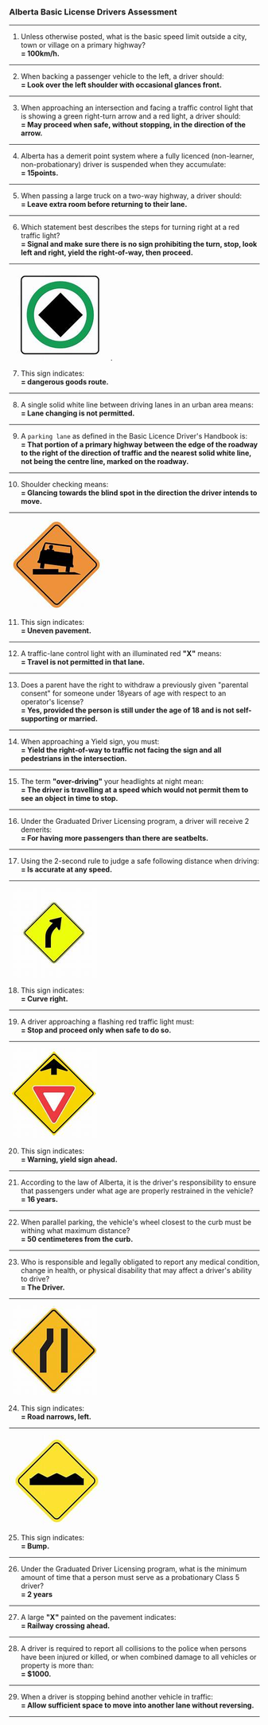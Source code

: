 ### Alberta Basic License Drivers Assessment  
---
1. Unless otherwise posted, what is the basic speed limit outside a city, town or village on a primary highway?  
  **= 100km/h.**
---
2. When backing a passenger vehicle to the left, a driver should:  
  **= Look over the left shoulder with occasional glances front.**  
---
3. When approaching an intersection and facing a traffic control light that is showing a green right-turn arrow and a red light, a driver should:  
  **= May proceed when safe, without stopping, in the direction of the arrow.**  
---
4. Alberta has a demerit point system where a fully licenced (non-learner, non-probationary) driver is suspended when they accumulate:  
   **= 15points.**
---
5. When passing a large truck on a two-way highway, a driver should:  
   **= Leave extra room before returning to their lane.**
---
6. Which statement best describes the steps for turning right at a red traffic light?  
   **= Signal and make sure there is no sign prohibiting the turn, stop, look left and right, yield the right-of-way, then proceed.**
---
![dangerous goods route](https://github.com/tamunoWoks/drivers_assessment/blob/main/images/dangerous_goods_route.jfif).  

7. This sign indicates:  
    **= dangerous goods route.**
---
8. A single solid white line between driving lanes in an urban area means:  
   **= Lane changing is not permitted.**
---
9. A `parking lane` as defined in the Basic Licence Driver's Handbook is:  
    **= That portion of a primary highway between the edge of the roadway to the right of the direction of traffic and the nearest solid white line, not being the centre line, marked on the roadway.**
---
10. Shoulder checking means:  
    **= Glancing towards the blind spot in the direction the driver intends to move.**
---
![uneven pavement](https://github.com/tamunoWoks/drivers_assessment/blob/main/images/uneven_pavement.jfif)  

11. This sign indicates:  
    **= Uneven pavement.**
---
12. A traffic-lane control light with an illuminated red **"X"** means:  
    **= Travel is not permitted in that lane.**
---
13. Does a parent have the right to withdraw a previously given "parental consent" for someone under 18years of age with respect to an operator's license?  
    **= Yes, provided the person is still under the age of 18 and is not self-supporting or married.**
---
14. When approaching a Yield sign, you must:  
    **= Yield the right-of-way to traffic not facing the sign and all pedestrians in the intersection.**  
---
15. The term **"over-driving"** your headlights at night mean:  
    **= The driver is travelling at a speed which would not permit them to see an object in time to stop.**
---
16. Under the Graduated Driver Licensing program, a driver will receive 2 demerits:  
    **= For having more passengers than there are seatbelts.**
---
17. Using the 2-second rule to judge a safe following distance when driving:  
    **= Is accurate at any speed.**
---
![curve right](https://github.com/tamunoWoks/drivers_assessment/blob/main/images/curve_right.jfif)  

18. This sign indicates:  
    **= Curve right.**
---
19. A driver approaching a flashing red traffic light must:  
    **= Stop and proceed only when safe to do so.**
---
![yield sign ahead](https://github.com/tamunoWoks/drivers_assessment/blob/main/images/yield_sign_ahead.jfif)

20. This sign indicates:  
    **= Warning, yield sign ahead.**
---
21. According to the law of Alberta, it is the driver's responsibility to ensure that passengers under what age are properly restrained in the vehicle?  
    **= 16 years.**
---
22. When parallel parking, the vehicle's wheel closest to the curb must be withing what maximum distance?  
    **= 50 centimeteres from the curb.**
---
23. Who is responsible and legally obligated to report any medical condition, change in health, or physical disability that may affect a driver's ability to drive?  
    **= The Driver.**
--- 
![narrows left](https://github.com/tamunoWoks/drivers_assessment/blob/main/images/narrows_left.jfif)

24. This sign indicates:  
    **= Road narrows, left.**
---
![bump](https://github.com/tamunoWoks/drivers_assessment/blob/main/images/bump.jfif)

25. This sign indicates:  
    **= Bump.**  
---
26. Under the Graduated Driver Licensing program, what is the minimum amount of time that a person must serve as a probationary Class 5 driver?  
    **= 2 years**  
---
27. A large **"X"** painted on the pavement indicates:  
    **= Railway crossing ahead.**  
---
28. A driver is required to report all collisions to the police when persons have been injured or killed, or when combined damage to all vehicles or property is more than:  
    **= $1000.**  
---
29. When a driver is stopping behind another vehicle in traffic:  
    **= Allow sufficient space to move into another lane without reversing.**  
---
